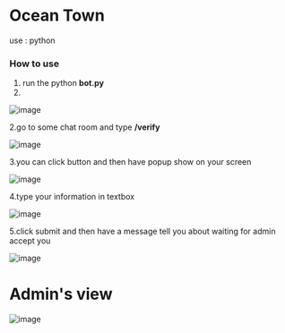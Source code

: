 # Ocean Town
use : python 

### How to use
1. run the python **bot.py**
2. 
 ![image](https://github.com/Fujipp/-Bot-Discord-verify-Modal-python/assets/149602746/1e96e146-ad1c-4567-a4aa-ea8385abf3d8)

2.go to some chat room and type **/verify**

![image](https://github.com/Fujipp/-Bot-Discord-verify-Modal-python/assets/149602746/b328d0b4-612a-4345-b96a-c3da213435ad)

3.you can click button and then have popup show on your screen

![image](https://github.com/Fujipp/-Bot-Discord-verify-Modal-python/assets/149602746/3ec36f15-624a-49a1-9132-d80bab144af0)

4.type your information in textbox

![image](https://github.com/Fujipp/-Bot-Discord-verify-Modal-python/assets/149602746/40869ac0-e7cf-4559-b6be-f2e40bdbf7a2)

5.click submit and then have a message tell you about waiting for admin accept you

![image](https://github.com/Fujipp/-Bot-Discord-verify-Modal-python/assets/149602746/1c462cb6-a5f8-49cf-a83f-ddfa830bd188)
</p>

# Admin's view
![image](https://github.com/Fujipp/-Bot-Discord-verify-Modal-python/assets/149602746/bcbbbfcf-1201-471c-b285-dc2a73155606)
